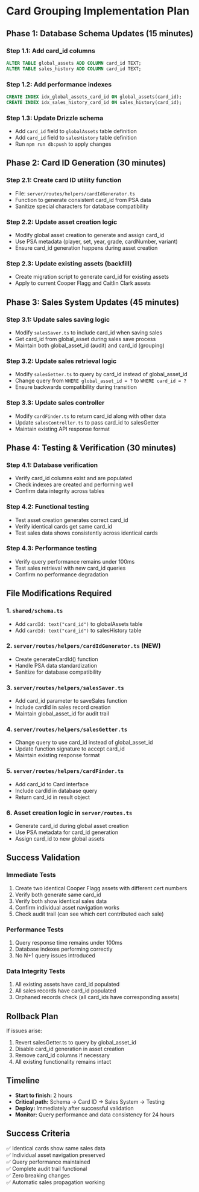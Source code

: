 # Card Grouping Implementation Plan

## Phase 1: Database Schema Updates (15 minutes)

### Step 1.1: Add card_id columns
```sql
ALTER TABLE global_assets ADD COLUMN card_id TEXT;
ALTER TABLE sales_history ADD COLUMN card_id TEXT;
```

### Step 1.2: Add performance indexes
```sql
CREATE INDEX idx_global_assets_card_id ON global_assets(card_id);
CREATE INDEX idx_sales_history_card_id ON sales_history(card_id);
```

### Step 1.3: Update Drizzle schema
- Add `card_id` field to `globalAssets` table definition
- Add `card_id` field to `salesHistory` table definition
- Run `npm run db:push` to apply changes

## Phase 2: Card ID Generation (30 minutes)

### Step 2.1: Create card ID utility function
- File: `server/routes/helpers/cardIdGenerator.ts`
- Function to generate consistent card_id from PSA data
- Sanitize special characters for database compatibility

### Step 2.2: Update asset creation logic
- Modify global asset creation to generate and assign card_id
- Use PSA metadata (player, set, year, grade, cardNumber, variant)
- Ensure card_id generation happens during asset creation

### Step 2.3: Update existing assets (backfill)
- Create migration script to generate card_id for existing assets
- Apply to current Cooper Flagg and Caitlin Clark assets

## Phase 3: Sales System Updates (45 minutes)

### Step 3.1: Update sales saving logic
- Modify `salesSaver.ts` to include card_id when saving sales
- Get card_id from global_asset during sales save process
- Maintain both global_asset_id (audit) and card_id (grouping)

### Step 3.2: Update sales retrieval logic  
- Modify `salesGetter.ts` to query by card_id instead of global_asset_id
- Change query from `WHERE global_asset_id = ?` to `WHERE card_id = ?`
- Ensure backwards compatibility during transition

### Step 3.3: Update sales controller
- Modify `cardFinder.ts` to return card_id along with other data
- Update `salesController.ts` to pass card_id to salesGetter
- Maintain existing API response format

## Phase 4: Testing & Verification (30 minutes)

### Step 4.1: Database verification
- Verify card_id columns exist and are populated
- Check indexes are created and performing well
- Confirm data integrity across tables

### Step 4.2: Functional testing
- Test asset creation generates correct card_id
- Verify identical cards get same card_id
- Test sales data shows consistently across identical cards

### Step 4.3: Performance testing
- Verify query performance remains under 100ms
- Test sales retrieval with new card_id queries
- Confirm no performance degradation

## File Modifications Required

### 1. `shared/schema.ts`
- Add `cardId: text("card_id")` to globalAssets table
- Add `cardId: text("card_id")` to salesHistory table

### 2. `server/routes/helpers/cardIdGenerator.ts` (NEW)
- Create generateCardId() function
- Handle PSA data standardization
- Sanitize for database compatibility

### 3. `server/routes/helpers/salesSaver.ts`
- Add card_id parameter to saveSales function
- Include cardId in sales record creation
- Maintain global_asset_id for audit trail

### 4. `server/routes/helpers/salesGetter.ts`
- Change query to use card_id instead of global_asset_id
- Update function signature to accept card_id
- Maintain existing response format

### 5. `server/routes/helpers/cardFinder.ts`
- Add card_id to Card interface
- Include cardId in database query
- Return card_id in result object

### 6. Asset creation logic in `server/routes.ts`
- Generate card_id during global asset creation
- Use PSA metadata for card_id generation
- Assign card_id to new global assets

## Success Validation

### Immediate Tests
1. Create two identical Cooper Flagg assets with different cert numbers
2. Verify both generate same card_id
3. Verify both show identical sales data
4. Confirm individual asset navigation works
5. Check audit trail (can see which cert contributed each sale)

### Performance Tests
1. Query response time remains under 100ms
2. Database indexes performing correctly
3. No N+1 query issues introduced

### Data Integrity Tests
1. All existing assets have card_id populated
2. All sales records have card_id populated
3. Orphaned records check (all card_ids have corresponding assets)

## Rollback Plan
If issues arise:
1. Revert salesGetter.ts to query by global_asset_id
2. Disable card_id generation in asset creation
3. Remove card_id columns if necessary
4. All existing functionality remains intact

## Timeline
- **Start to finish:** 2 hours
- **Critical path:** Schema → Card ID → Sales System → Testing
- **Deploy:** Immediately after successful validation
- **Monitor:** Query performance and data consistency for 24 hours

## Success Criteria
✅ Identical cards show same sales data  
✅ Individual asset navigation preserved  
✅ Query performance maintained  
✅ Complete audit trail functional  
✅ Zero breaking changes  
✅ Automatic sales propagation working